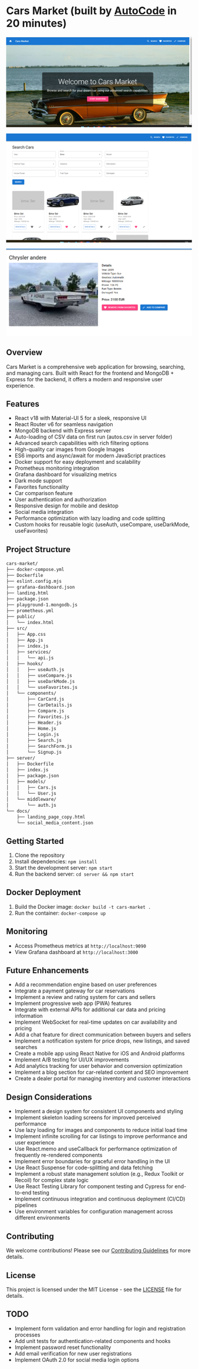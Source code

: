 # Cars Market (built by [AutoCode](https://autocode.work) in 20 minutes)

![alt text](image-2.png)

![alt text](image-3.png)

![alt text](image.png)

## Overview

Cars Market is a comprehensive web application for browsing, searching, and managing cars. Built with React for the frontend and MongoDB + Express for the backend, it offers a modern and responsive user experience.

## Features

-   React v18 with Material-UI 5 for a sleek, responsive UI
-   React Router v6 for seamless navigation
-   MongoDB backend with Express server
-   Auto-loading of CSV data on first run (autos.csv in server folder)
-   Advanced search capabilities with rich filtering options
-   High-quality car images from Google Images
-   ES6 imports and async/await for modern JavaScript practices
-   Docker support for easy deployment and scalability
-   Prometheus monitoring integration
-   Grafana dashboard for visualizing metrics
-   Dark mode support
-   Favorites functionality
-   Car comparison feature
-   User authentication and authorization
-   Responsive design for mobile and desktop
-   Social media integration
-   Performance optimization with lazy loading and code splitting
-   Custom hooks for reusable logic (useAuth, useCompare, useDarkMode, useFavorites)

## Project Structure

```
cars-market/
├── docker-compose.yml
├── Dockerfile
├── eslint.config.mjs
├── grafana-dashboard.json
├── landing.html
├── package.json
├── playground-1.mongodb.js
├── prometheus.yml
├── public/
│   └── index.html
├── src/
│   ├── App.css
│   ├── App.js
│   ├── index.js
│   ├── services/
│   │   └── api.js
│   ├── hooks/
│   │   ├── useAuth.js
│   │   ├── useCompare.js
│   │   ├── useDarkMode.js
│   │   └── useFavorites.js
│   └── components/
│       ├── CarCard.js
│       ├── CarDetails.js
│       ├── Compare.js
│       ├── Favorites.js
│       ├── Header.js
│       ├── Home.js
│       ├── Login.js
│       ├── Search.js
│       ├── SearchForm.js
│       └── Signup.js
├── server/
│   ├── Dockerfile
│   ├── index.js
│   ├── package.json
│   ├── models/
│   │   ├── Cars.js
│   │   └── User.js
│   └── middleware/
│       └── auth.js
└── docs/
    ├── landing_page_copy.html
    └── social_media_content.json
```

## Getting Started

1. Clone the repository
2. Install dependencies: `npm install`
3. Start the development server: `npm start`
4. Run the backend server: `cd server && npm start`

## Docker Deployment

1. Build the Docker image: `docker build -t cars-market .`
2. Run the container: `docker-compose up`

## Monitoring

-   Access Prometheus metrics at `http://localhost:9090`
-   View Grafana dashboard at `http://localhost:3000`

## Future Enhancements

-   Add a recommendation engine based on user preferences
-   Integrate a payment gateway for car reservations
-   Implement a review and rating system for cars and sellers
-   Implement progressive web app (PWA) features
-   Integrate with external APIs for additional car data and pricing information
-   Implement WebSocket for real-time updates on car availability and pricing
-   Add a chat feature for direct communication between buyers and sellers
-   Implement a notification system for price drops, new listings, and saved searches
-   Create a mobile app using React Native for iOS and Android platforms
-   Implement A/B testing for UI/UX improvements
-   Add analytics tracking for user behavior and conversion optimization
-   Implement a blog section for car-related content and SEO improvement
-   Create a dealer portal for managing inventory and customer interactions

## Design Considerations

-   Implement a design system for consistent UI components and styling
-   Implement skeleton loading screens for improved perceived performance
-   Use lazy loading for images and components to reduce initial load time
-   Implement infinite scrolling for car listings to improve performance and user experience
-   Use React.memo and useCallback for performance optimization of frequently re-rendered components
-   Implement error boundaries for graceful error handling in the UI
-   Use React Suspense for code-splitting and data fetching
-   Implement a robust state management solution (e.g., Redux Toolkit or Recoil) for complex state logic
-   Use React Testing Library for component testing and Cypress for end-to-end testing
-   Implement continuous integration and continuous deployment (CI/CD) pipelines
-   Use environment variables for configuration management across different environments

## Contributing

We welcome contributions! Please see our [Contributing Guidelines](CONTRIBUTING.md) for more details.

## License

This project is licensed under the MIT License - see the [LICENSE](LICENSE) file for details.

## TODO

-   Implement form validation and error handling for login and registration processes
-   Add unit tests for authentication-related components and hooks
-   Implement password reset functionality
-   Add email verification for new user registrations
-   Implement OAuth 2.0 for social media login options

